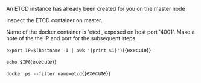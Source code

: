 An ETCD instance has already been created for you on the master node

Inspect the ETCD container on master.

Name of the docker container is 'etcd', exposed on host port '4001'. Make a note of the the IP and port for the subsequent steps.

`export IP=$(hostname -I | awk '{print $1}')`{{execute}} 

`echo $IP`{{execute}}

`docker ps --filter name=etcd`{{execute}}

